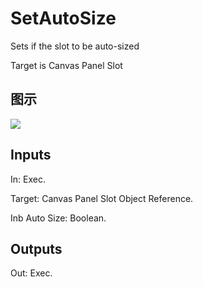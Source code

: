# SetAutoSize

Sets if the slot to be auto-sized

Target is Canvas Panel Slot

## 图示

![]($-20221218-19384661.png)

## Inputs

In: Exec.

Target: Canvas Panel Slot Object Reference.

Inb Auto Size: Boolean.  

## Outputs

Out: Exec.

